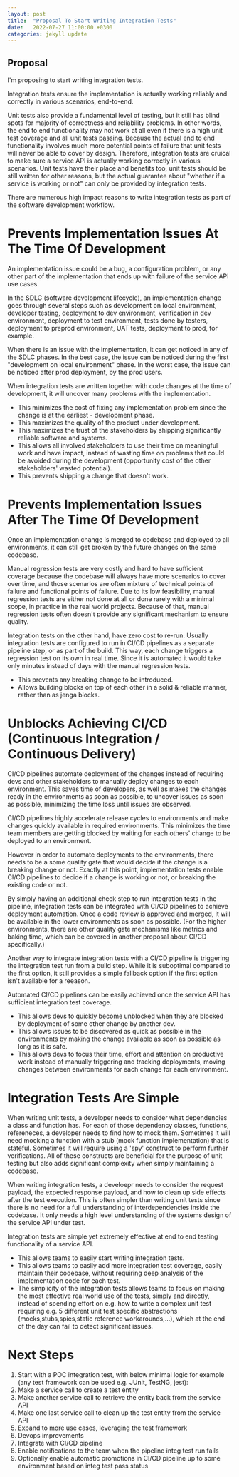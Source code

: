 ```yaml
---
layout: post
title:  "Proposal To Start Writing Integration Tests"
date:   2022-07-27 11:00:00 +0300
categories: jekyll update
---
```


## Proposal

I'm proposing to start writing integration tests.

Integration tests ensure the implementation is actually working reliably and correctly in various scenarios, end-to-end.

Unit tests also provide a fundamental level of testing, but it still has blind spots for majority of correctness and reliability problems. In other words, the end to end functionality may not work at all even if there is a high unit test coverage and all unit tests passing. Because the actual end to end functionality involves much more potential points of failure that unit tests will never be able to cover by design. Therefore, integration tests are cruical to make sure a service API is actually working correctly in various scenarios. Unit tests have their place and benefits too, unit tests should be still written for other reasons, but the actual guarantee about "whether if a service is working or not" can only be provided by integration tests.

There are numerous high impact reasons to write integration tests as part of the software development workflow.

# Prevents Implementation Issues At The Time Of Development

An implementation issue could be a bug, a configuration problem, or any other part of the implementation that ends up with failure of the service API use cases.

In the SDLC (software development lifecycle), an implementation change goes through several steps such as development on local environment, developer testing, deployment to dev environment, verification in dev environment, deployment to test environment, tests done by testers, deployment to preprod environment, UAT tests, deployment to prod, for example.

When there is an issue with the implementation, it can get noticed in any of the SDLC phases. In the best case, the issue can be noticed during the first "development on local environment" phase. In the worst case, the issue can be noticed after prod deployment, by the prod users.

When integration tests are written together with code changes at the time of development, it will uncover many problems with the implementation.

* This minimizes the cost of fixing any implementation problem since the change is at the earliest - development phase.
* This maximizes the quality of the product under development.
* This maximizes the trust of the stakeholders by shipping significantly reliable software and systems.
* This allows all involved stakeholders to use their time on meaningful work and have impact, instead of wasting time on problems that could be avoided during the development (opportunity cost of the other stakeholders' wasted potential).
* This prevents shipping a change that doesn't work.

# Prevents Implementation Issues After The Time Of Development

Once an implementation change is merged to codebase and deployed to all environments, it can still get broken by the future changes on the same codebase.

Manual regression tests are very costly and hard to have sufficient coverage because the codebase will always have more scenarios to cover over time, and those scenarios are often mixture of technical points of failure and functional points of failure. Due to its low feasibility, manual regression tests are either not done at all or done rarely with a minimal scope, in practice in the real world projects. Because of that, manual regression tests often doesn't provide any significant mechanism to ensure quality.

Integration tests on the other hand, have zero cost to re-run. Usually integration tests are configured to run in CI/CD pipelines as a separate pipeline step, or as part of the build. This way, each change triggers a regression test on its own in real time. Since it is automated it would take only minutes instead of days with the manual regression tests.

* This prevents any breaking change to be introduced.
* Allows building blocks on top of each other in a solid & reliable manner, rather than as jenga blocks.

# Unblocks Achieving CI/CD (Continuous Integration / Continuous Delivery)

CI/CD pipelines automate deployment of the changes instead of requiring devs and other stakeholders to manually deploy changes to each environment. This saves time of developers, as well as makes the changes ready in the environments as soon as possible, to uncover issues as soon as possible, minimizing the time loss until issues are observed.

CI/CD pipelines highly accelerate release cycles to environments and make changes quickly available in required environments. This minimizes the time team members are getting blocked by waiting for each others' change to be deployed to an environment.

However in order to automate deployments to the environments, there needs to be a some quality gate that would decide if the change is a breaking change or not. Exactly at this point, implementation tests enable CI/CD pipelines to decide if a change is working or not, or breaking the existing code or not.

By simply having an additional check step to run integration tests in the pipeline, integration tests can be integrated with CI/CD pipelines to achieve deployment automation. Once a code review is approved and merged, it will be available in the lower environments as soon as possible. (For the higher environments, there are other quality gate mechanisms like metrics and baking time, which can be covered in another proposal about CI/CD specifically.)

Another way to integrate integration tests with a CI/CD pipeline is triggering the integration test run from a build step. While it is suboptimal compared to the first option, it still provides a simple fallback option if the first option isn't available for a reeason.

Automated CI/CD pipelines can be easily achieved once the service API has sufficient integration test coverage.

* This allows devs to quickly become unblocked when they are blocked by deployment of some other change by another dev.
* This allows issues to be discovered as quick as possible in the environments by making the change available as soon as possible as long as it is safe.
* This allows devs to focus their time, effort and attention on productive work instead of manually triggering and tracking deployments, moving changes between environments for each change for each environment.

# Integration Tests Are Simple

When writing unit tests, a developer needs to consider what dependencies a class and function has. For each of those dependency classes, functions, refereneces, a developer needs to find how to mock them. Sometimes it will need mocking a function with a stub (mock function implementation) that is stateful. Sometimes it will require using a 'spy' construct to perform further verifications. All of these constructs are beneficial for the purpose of unit testing but also adds significant complexity when simply maintaining a codebase.

When writing integration tests, a develoepr needs to consider the request payload, the expected response payload, and how to clean up side effects after the test execution. This is often simpler than writing unit tests since there is no need for a full understanding of interdependencies inside the codebase. It only needs a high level understanding of the systems design of the service API under test.

Integration tests are simple yet extremely effective at end to end testing functionality of a service API.

* This allows teams to easily start writing integration tests.
* This allows teams to easily add more integration test coverage, easily maintain their codebase, without requiring deep analysis of the implementation code for each test.
* The simplicity of the integration tests allows teams to focus on making the most effective real world use of the tests, simply and directly, instead of spending effort on e.g. how to write a complex unit test requiring e.g. 5 different unit test specific abstractions (mocks,stubs,spies,static reference workarounds,...), which at the end of the day can fail to detect significant issues.

# Next Steps

1. Start with a POC integration test, with below minimal logic for example (any test framework can be used e.g. JUnit, TestNG, jest):
  1. Make a service call to create a test entity
  1. Make another service call to retrieve the entity back from the service API
  1. Make one last service call to clean up the test entity from the service API
1. Expand to more use cases, leveraging the test framework
1. Devops improvements
  1. Integrate with CI/CD pipeline
  1. Enable notifications to the team when the pipeline integ test run fails
  1. Optionally enable automatic promotions in CI/CD pipeline up to some environment based on integ test pass status
